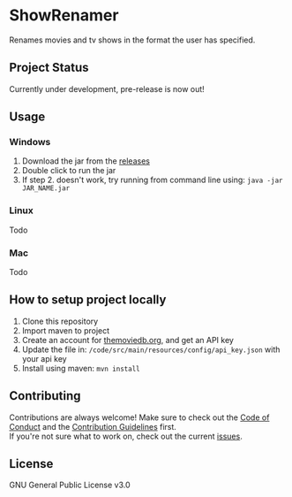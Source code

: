 # ShowRenamer
Renames movies and tv shows in the format the user has specified.

## Project Status
Currently under development, pre-release is now out!

## Usage
### Windows
1. Download the jar from the [releases](https://github.com/c-eg/ShowRenamer/releases)
2. Double click to run the jar
3. If step 2. doesn't work, try running from command line using: `java -jar JAR_NAME.jar`

### Linux
Todo

### Mac
Todo

## How to setup project locally
1. Clone this repository
2. Import maven to project
3. Create an account for [themoviedb.org](https://www.themoviedb.org/), and get an API key
4. Update the file in: `/code/src/main/resources/config/api_key.json` with your api key
5. Install using maven: `mvn install`

## Contributing
Contributions are always welcome! Make sure to check out the [Code of Conduct](https://github.com/c-eg/ShowRenamer/blob/master/CODE_OF_CONDUCT.md) and the [Contribution Guidelines](https://github.com/c-eg/ShowRenamer/blob/master/CONTRIBUTING.md) first.<br>
If you're not sure what to work on, check out the current [issues](https://github.com/c-eg/ShowRenamer/issues).

## License
GNU General Public License v3.0

